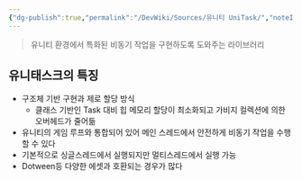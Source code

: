 ```yaml
---
{"dg-publish":true,"permalink":"/DevWiki/Sources/유니티 UniTask/","noteIcon":"","created":"2024-11-10T14:49:28.000+09:00","updated":"2025-07-19T22:58:36.988+09:00"}
---
```


> 유니티 환경에서 특화된 비동기 작업을 구현하도록 도와주는 라이브러리
## 유니태스크의 특징
- 구조체 기반 구현과 제로 할당 방식
    - 클래스 기반인 Task 대비 힙 메모리 할당이 최소화되고 가비지 컬렉션에 의한 오버헤드가 줄어듦
- 유니티의 게임 루프와 통합되어 있어 메인 스레드에서 안전하게 비동기 작업을 수행할 수 있다
- 기본적으로 싱글스레드에서 실행되지만 멀티스레드에서 실행 가능
- Dotween등 다양한 에셋과 호환되는 경우가 많다
